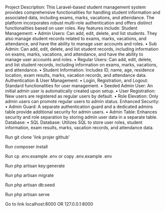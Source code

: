 

Project Description:
This Laravel-based student management system provides comprehensive functionalities for handling student information and associated data, including exams, marks, vacations, and attendance. The platform incorporates robust multi-role authentication and offers distinct functionalities based on user roles. Key features include:
Student Management:
•	Admin Users: Can add, edit, delete, and list students. They also manage student records related to exams, marks, vacations, and attendance, and have the ability to manage user accounts and roles.
•	Sub Admin: Can add, edit, delete, and list student records, including information on exams, marks, vacations, and attendance, and have the ability to manage user accounts and roles.
•	Regular Users: Can add, edit, delete, and list student records, including information on exams, marks, vacations, and attendance.
•	Student Information: Includes ID, name, age, residence location, exam results, marks, vacation records, and attendance data.
Authentication & User Management:
•	Login, Registration, and Logout: Standard functionalities for user management.
•	Seeded Admin User: An initial admin user is automatically created upon setup.
•	User Registration: New users are registered as regular users by default.
•	Role Elevation: Only admin users can promote regular users to admin status.
Enhanced Security:
•	Admin Guard: A separate authentication guard and a dedicated admins table provide additional security for admin users.
•	Admin Table: Enhances security and role separation by storing admin user data in a separate table.
Database:
•	SQL Database: Utilizes SQL to store user roles, student information, exam results, marks, vacation records, and attendance data.




Run git clone 'link projer github'

Run composer install

Run cp .env.example .env or copy .env.example .env

Run php artisan key:generate

Run php artisan migrate

Run php artisan db:seed

Run php artisan serve

Go to link localhost:8000 OR 127.0.0.1:8000
